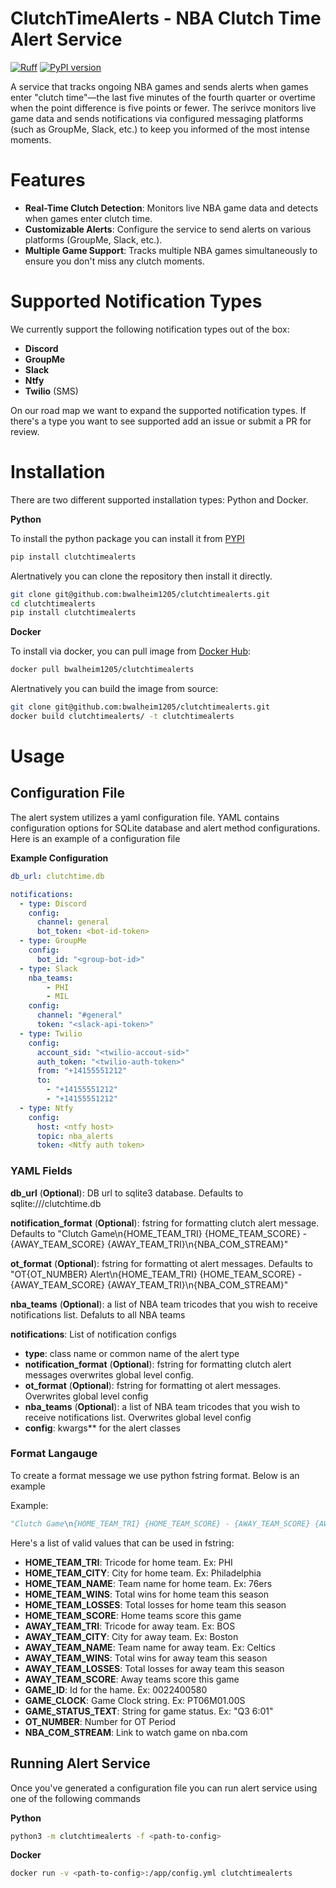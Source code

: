 # ClutchTimeAlerts - NBA Clutch Time Alert Service

[![Ruff](https://img.shields.io/endpoint?url=https://raw.githubusercontent.com/astral-sh/ruff/main/assets/badge/v2.json)](https://github.com/astral-sh/ruff)
[![PyPI version](https://badge.fury.io/py/clutchtimealerts.svg)](https://badge.fury.io/py/clutchtimealerts)

A service that tracks ongoing NBA games and sends alerts when games enter "clutch time"—the last five minutes of the fourth quarter or overtime when the point difference is five points or fewer. The serivce monitors live game data and sends notifications via configured messaging platforms (such as GroupMe, Slack, etc.) to keep you informed of the most intense moments.

# Features
- **Real-Time Clutch Detection**: Monitors live NBA game data and detects when games enter clutch time.
- **Customizable Alerts**: Configure the service to send alerts on various platforms (GroupMe, Slack, etc.).
- **Multiple Game Support**: Tracks multiple NBA games simultaneously to ensure you don't miss any clutch moments.

# Supported Notification Types

We currently support the following notification types out of the box:

- **Discord**
- **GroupMe** 
- **Slack**
- **Ntfy**
- **Twilio** (SMS)

On our road map we want to expand the supported notification types. If there's a type you want to see supported add an issue or submit a PR for review.

# Installation 

There are two different supported installation types: Python and Docker.

**Python**

To install the python package you can install it from [PYPI](https://pypi.org/project/clutchtimealerts/)

```sh
pip install clutchtimealerts
```

Alertnatively you can clone the repository then install it directly.
 
```sh
git clone git@github.com:bwalheim1205/clutchtimealerts.git
cd clutchtimealerts
pip install clutchtimealerts
```

**Docker**

To install via docker, you can pull image from [Docker Hub](https://hub.docker.com/repository/docker/bwalheim1205/clutchtimealerts):

```sh
docker pull bwalheim1205/clutchtimealerts
```


Alertnatively you can build the image from source:


```sh
git clone git@github.com:bwalheim1205/clutchtimealerts.git
docker build clutchtimealerts/ -t clutchtimealerts
```

# Usage

## Configuration File

The alert system utilizes a yaml configuration file. YAML contains configuration 
options for SQLite database and alert method configurations. Here is an example
of a configuration file

**Example Configuration**

```yaml
db_url: clutchtime.db

notifications:
  - type: Discord
    config:
      channel: general
      bot_token: <bot-id-token>
  - type: GroupMe
    config:
      bot_id: "<group-bot-id>"
  - type: Slack
    nba_teams:
        - PHI
        - MIL
    config:
      channel: "#general"
      token: "<slack-api-token>"
  - type: Twilio
    config:
      account_sid: "<twilio-accout-sid>"
      auth_token: "<twilio-auth-token>"
      from: "+14155551212"
      to: 
        - "+14155551212"
        - "+14155551212"
  - type: Ntfy
    config:
      host: <ntfy host>
      topic: nba_alerts
      token: <Ntfy auth token>
```

### YAML Fields

**db_url** (__Optional__): DB url to sqlite3 database. Defaults to sqlite:///clutchtime.db

**notification_format** (__Optional__): fstring for formatting clutch alert message. Defaults to "Clutch Game\n{HOME_TEAM_TRI} {HOME_TEAM_SCORE} - {AWAY_TEAM_SCORE} {AWAY_TEAM_TRI}\n{NBA_COM_STREAM}"

**ot_format** (__Optional__): fstring for formatting ot alert messages. Defaults to "OT{OT_NUMBER} Alert\n{HOME_TEAM_TRI} {HOME_TEAM_SCORE} - {AWAY_TEAM_SCORE} {AWAY_TEAM_TRI}\n{NBA_COM_STREAM}"

**nba_teams** (__Optional__): a list of NBA team tricodes that you wish to receive notifications list. Defaluts to all NBA teams

**notifications**: List of notification configs
-  **type**: class name or common name of the alert type
-  **notification_format** (__Optional__): fstring for formatting clutch alert messages overwrites global level config.
-  **ot_format** (__Optional__): fstring for formatting ot alert messages. Overwrites global level config
-  **nba_teams** (__Optional__): a list of NBA team tricodes that you wish to receive notifications list. Overwrites global level config
-  **config**: kwargs** for the alert classes

### Format Langauge

To create a format message we use python fstring format. Below is an example

Example:

```python
"Clutch Game\n{HOME_TEAM_TRI} {HOME_TEAM_SCORE} - {AWAY_TEAM_SCORE} {AWAY_TEAM_TRI}\n{NBA_COM_STREAM}"
```

Here's a list of valid values that can be used in fstring:

- **HOME_TEAM_TRI**: Tricode for home team. Ex: PHI
- **HOME_TEAM_CITY**: City for home team. Ex: Philadelphia
- **HOME_TEAM_NAME**: Team name for home team. Ex: 76ers
- **HOME_TEAM_WINS**: Total wins for home team this season
- **HOME_TEAM_LOSSES**: Total losses for home team this season
- **HOME_TEAM_SCORE**: Home teams score this game
- **AWAY_TEAM_TRI**: Tricode for away team. Ex: BOS
- **AWAY_TEAM_CITY**: City for away team. Ex: Boston
- **AWAY_TEAM_NAME**: Team name for away team. Ex: Celtics
- **AWAY_TEAM_WINS**: Total wins for away team this season
- **AWAY_TEAM_LOSSES**: Total losses for away team this season
- **AWAY_TEAM_SCORE**: Away teams score this game
- **GAME_ID**: Id for the hame. Ex: 0022400580
- **GAME_CLOCK**: Game Clock string. Ex: PT06M01.00S
- **GAME_STATUS_TEXT**: String for game status. Ex:  "Q3 6:01"
- **OT_NUMBER**: Number for OT Period
- **NBA_COM_STREAM**: Link to watch game on nba.com


## Running Alert Service

Once you've generated a configuration file you can run alert service
using one of the following commands

**Python**

```sh
python3 -m clutchtimealerts -f <path-to-config>
```

**Docker**
```sh
docker run -v <path-to-config>:/app/config.yml clutchtimealerts
```